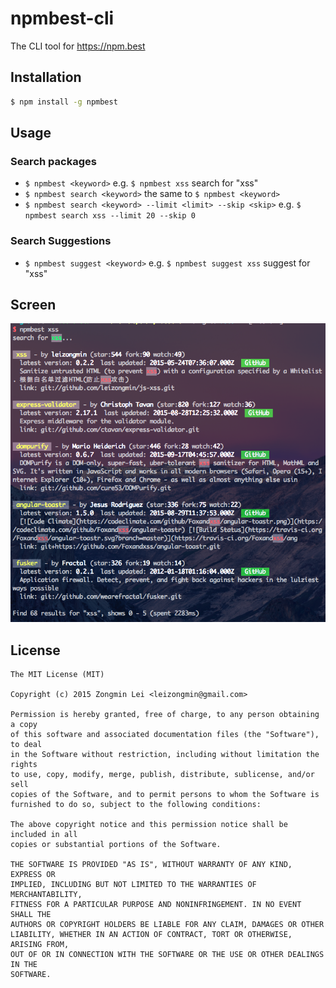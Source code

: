 # npmbest-cli
The CLI tool for https://npm.best

## Installation

```bash
$ npm install -g npmbest
```

## Usage

### Search packages

+ `$ npmbest <keyword>` e.g. `$ npmbest xss` search for "xss"
+ `$ npmbest search <keyword>` the same to `$ npmbest <keyword>`
+ `$ npmbest search <keyword> --limit <limit> --skip <skip>` e.g. `$ npmbest search xss --limit 20 --skip 0`

### Search Suggestions

+ `$ npmbest suggest <keyword>` e.g. `$ npmbest suggest xss` suggest for "xss"

## Screen

![screen](screen.png)



## License

```
The MIT License (MIT)

Copyright (c) 2015 Zongmin Lei <leizongmin@gmail.com>

Permission is hereby granted, free of charge, to any person obtaining a copy
of this software and associated documentation files (the "Software"), to deal
in the Software without restriction, including without limitation the rights
to use, copy, modify, merge, publish, distribute, sublicense, and/or sell
copies of the Software, and to permit persons to whom the Software is
furnished to do so, subject to the following conditions:

The above copyright notice and this permission notice shall be included in all
copies or substantial portions of the Software.

THE SOFTWARE IS PROVIDED "AS IS", WITHOUT WARRANTY OF ANY KIND, EXPRESS OR
IMPLIED, INCLUDING BUT NOT LIMITED TO THE WARRANTIES OF MERCHANTABILITY,
FITNESS FOR A PARTICULAR PURPOSE AND NONINFRINGEMENT. IN NO EVENT SHALL THE
AUTHORS OR COPYRIGHT HOLDERS BE LIABLE FOR ANY CLAIM, DAMAGES OR OTHER
LIABILITY, WHETHER IN AN ACTION OF CONTRACT, TORT OR OTHERWISE, ARISING FROM,
OUT OF OR IN CONNECTION WITH THE SOFTWARE OR THE USE OR OTHER DEALINGS IN THE
SOFTWARE.
```
